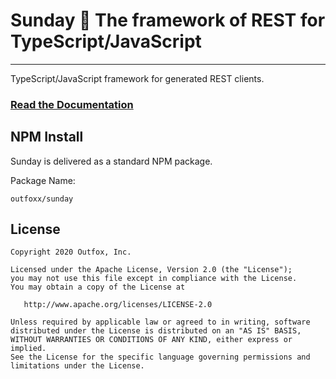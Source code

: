 # Sunday 🙏 The framework of REST for TypeScript/JavaScript

---

TypeScript/JavaScript framework for generated REST clients.

### [Read the Documentation](https://outfoxx.github.io/sunday)

## NPM Install

Sunday is delivered as a standard NPM package.

Package Name:

    outfoxx/sunday

## License

    Copyright 2020 Outfox, Inc.

    Licensed under the Apache License, Version 2.0 (the "License");
    you may not use this file except in compliance with the License.
    You may obtain a copy of the License at

       http://www.apache.org/licenses/LICENSE-2.0

    Unless required by applicable law or agreed to in writing, software
    distributed under the License is distributed on an "AS IS" BASIS,
    WITHOUT WARRANTIES OR CONDITIONS OF ANY KIND, either express or implied.
    See the License for the specific language governing permissions and
    limitations under the License.
